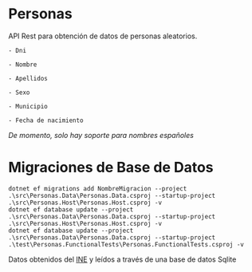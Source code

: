 ﻿# Personas

API Rest para obtención de datos de personas aleatorios.

````
- Dni

- Nombre

- Apellidos

- Sexo

- Municipio

- Fecha de nacimiento
````


*De momento, solo hay soporte para nombres españoles*


# Migraciones de Base de Datos

````
dotnet ef migrations add NombreMigracion --project .\src\Personas.Data\Personas.Data.csproj --startup-project .\src\Personas.Host\Personas.Host.csproj -v
dotnet ef database update --project .\src\Personas.Data\Personas.Data.csproj --startup-project .\src\Personas.Host\Personas.Host.csproj -v
dotnet ef database update --project .\src\Personas.Data\Personas.Data.csproj --startup-project .\test\Personas.FunctionalTests\Personas.FunctionalTests.csproj -v
````


Datos obtenidos del [INE](https://www.ine.es/dyngs/INEbase/es/operacion.htm?c=Estadistica_C&cid=1254736177009&menu=resultados&idp=1254734710990#!tabs-1254736195454) y leídos a través de una base de datos Sqlite